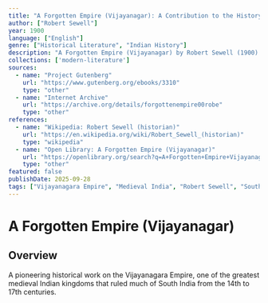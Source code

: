 ```yaml
---
title: "A Forgotten Empire (Vijayanagar): A Contribution to the History of India"
author: ["Robert Sewell"]
year: 1900
language: ["English"]
genre: ["Historical Literature", "Indian History"]
description: "A Forgotten Empire (Vijayanagar) by Robert Sewell (1900) - A pioneering historical work on the Vijayanagara Empire, one of the greatest medieval Indian kingdoms. This seminal study reconstructs the history of the empire that ruled much of South India from the 14th to 17th centuries."
collections: ['modern-literature']
sources:
  - name: "Project Gutenberg"
    url: "https://www.gutenberg.org/ebooks/3310"
    type: "other"
  - name: "Internet Archive"
    url: "https://archive.org/details/forgottenempire00robe"
    type: "other"
references:
  - name: "Wikipedia: Robert Sewell (historian)"
    url: "https://en.wikipedia.org/wiki/Robert_Sewell_(historian)"
    type: "wikipedia"
  - name: "Open Library: A Forgotten Empire (Vijayanagar)"
    url: "https://openlibrary.org/search?q=A+Forgotten+Empire+Vijayanagar+A+Contribution+Robert+Sewell"
    type: "other"
featured: false
publishDate: 2025-09-28
tags: ["Vijayanagara Empire", "Medieval India", "Robert Sewell", "South Indian history", "14th-17th century", "Archaeological studies", "Historical research"]
---
```


# A Forgotten Empire (Vijayanagar)

## Overview

A pioneering historical work on the Vijayanagara Empire, one of the greatest medieval Indian kingdoms that ruled much of South India from the 14th to 17th centuries.